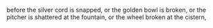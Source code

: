 before the silver cord is snapped, or the golden bowl is broken, or the pitcher is shattered at the fountain, or the wheel broken at the cistern,
